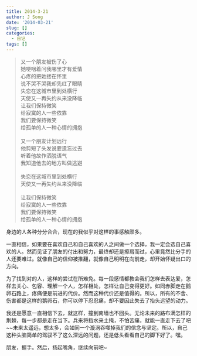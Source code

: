 ```yaml
---
title: 2014-3-21
author: J Song
date: '2014-03-21'
slug: []
categories: 
  - 日记
tags: []
---
```

>又一个朋友被伤了心\
>她哽咽着问我哪里才有爱情\
>心疼的把她搂在怀里\
>说不哭不哭我却先红了眼睛\
>失恋在这城市里到处横行\
>天使又一再失约从来没降临\
>让我们保持微笑\
>给寂寞的人一些依靠\
>我们要保持微笑\
>给孤单的人一种心情的拥抱\
>\
>又一个朋友计划远行\
>他剪短了头发说要遗忘过去\
>听着他故作洒脱语气\
>我知道他去的地方叫做逃避\
>\
>失恋在这城市里到处横行\
>天使又一再失约从来没降临\
>\
>让我们保持微笑\
>给寂寞的人一些依靠\
>我们要保持微笑\
>给孤单的人一种心情的拥抱

身边的人各种分分合合，现在的我似乎对这样的事感触颇多。

一直相信，如果要在喜欢自己和自己喜欢的人之间做一个选择，我一定会选自己喜欢的人。然而见证了朋友的付出和努力，最终却还是擦肩而过，心里竟然比分手的人还要难过。就像自己的信仰被推翻，就像自己明明在向前走，却开始怀疑出口的方向。

为了找到对的人，这样的尝试在所难免。每一段感情都教会我们怎样去表达爱，怎样去关心、包容、理解一个人，怎样相处，怎样让自己变得更好。如同赤脚走在鹅卵石路上，疼痛便是前进的代价。然而这种代价还是值得的。所以，所有的不舍、伤害都是这样的鹅卵石，你可以停下忍忍痛，却不要因此失去了抬头远望的动力。

我还是愿意一直相信下去，就这样，撞到南墙也不回头。无论未来的路布满怎样的荆棘，每一步都是走在当下。兵来将挡水来土掩，不怕苦痛，就能一直走下去了吧~~未来太遥远，想太多，会如同一个漩涡吞噬掉我们的信念与坚定。所以，自己这种头脑简单的驾驭不了这么深远的问题，还是低头看看自己的脚下好了。嘿。

朋友，握手。然后，扬起嘴角，继续向前吧~
